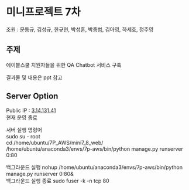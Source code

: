 # 미니프로젝트 7차
조원 : 문동규, 김성규, 한규현, 박성훈, 박종범, 김아영, 하세호, 정주영

## 주제
에이블스쿨 지원자들을 위한 QA Chatbot 서비스 구축


결과물 및 내용은 ppt 참고

## Server Option
Public IP : [3.14.131.41](http://3.14.131.41/)   
현재 운영 종료

서버 실행 명령어   
sudo su - root   
cd /home/ubuntu/7P_AWS/mini7_8_web/   
/home/ubuntu/anaconda3/envs/7p-aws/bin/python manage.py runserver 0:80

백그라운드 실행
nohup /home/ubuntu/anaconda3/envs/7p-aws/bin/python manage.py runserver 0:80&   
백그라운드 실행 종료
sudo fuser -k -n tcp 80
